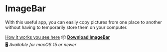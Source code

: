 # ImageBar

With this useful app, you can easily copy pictures from one place to another without having to temporarily store them on your computer.

[How it works you see here](https://github.com/MisterNeptun/ImageBar/blob/main/ImageBar/Tutorial.mov)
📦 **[Download ImageBar](https://github.com/MisterNeptun/ImageBar/releases/download/v1.0.1/ImageBar.app.zip)**  
🖥️ *Available for macOS 15 or newer*
